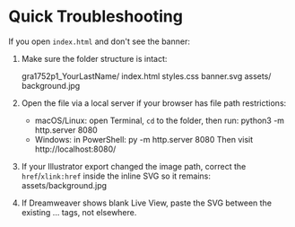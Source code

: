 
# Quick Troubleshooting

If you open `index.html` and don't see the banner:

1) Make sure the folder structure is intact:

   gra1752p1_YourLastName/
     index.html
     styles.css
     banner.svg
     assets/
       background.jpg

2) Open the file via a local server if your browser has file path restrictions:

   - macOS/Linux:  open Terminal, `cd` to the folder, then run:  python3 -m http.server 8080
   - Windows:      in PowerShell:  py -m http.server 8080
   Then visit http://localhost:8080/

3) If your Illustrator export changed the image path, correct the `href`/`xlink:href` inside the inline SVG so it remains:
   assets/background.jpg

4) If Dreamweaver shows blank Live View, paste the SVG between the existing <banner id="siteBanner"> ... </banner> tags, not elsewhere.
